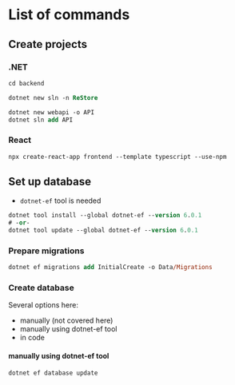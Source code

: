 # List of commands

## Create projects

### .NET

```ps
cd backend

dotnet new sln -n ReStore

dotnet new webapi -o API
dotnet sln add API
```

### React

```ps
npx create-react-app frontend --template typescript --use-npm
```

## Set up database

- `dotnet-ef` tool is needed

```ps
dotnet tool install --global dotnet-ef --version 6.0.1
# -or-
dotnet tool update --global dotnet-ef --version 6.0.1
```

### Prepare migrations

```ps
dotnet ef migrations add InitialCreate -o Data/Migrations
```

### Create database

Several options here:

- manually (not covered here)
- manually using dotnet-ef tool
- in code

#### manually using dotnet-ef tool

```ps
dotnet ef database update
```
